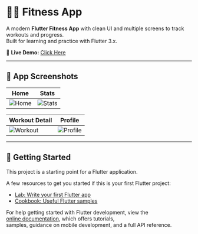 # 🏋️‍♂️ Fitness App

A modern **Flutter Fitness App** with clean UI and multiple screens to track workouts and progress.  
Built for learning and practice with Flutter 3.x.  

🔗 **Live Demo:** [Click Here](https://fitnesssd-12wa.web.app/)

---

## 📸 App Screenshots  

| Home | Stats |
|------|-------|
| ![Home](https://github.com/user-attachments/assets/195cdb3a-766a-48b5-8cdf-35065e036c0b) | ![Stats](https://github.com/user-attachments/assets/78e40070-9476-4e8b-805a-036490a7bc93) |

| Workout Detail | Profile |
|----------------|---------|
| ![Workout](https://github.com/user-attachments/assets/c3878443-b71b-4eac-b466-517dc9657b2f) | ![Profile](https://github.com/user-attachments/assets/eb64db96-8963-462c-8cb7-ce194a3f2769) |

---

## 🚀 Getting Started  

This project is a starting point for a Flutter application.  

A few resources to get you started if this is your first Flutter project:  

- [Lab: Write your first Flutter app](https://docs.flutter.dev/get-started/codelab)  
- [Cookbook: Useful Flutter samples](https://docs.flutter.dev/cookbook)  

For help getting started with Flutter development, view the  
[online documentation](https://docs.flutter.dev/), which offers tutorials,  
samples, guidance on mobile development, and a full API reference.  
